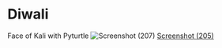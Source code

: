 # Diwali
Face of Kali with Pyturtle
![Screenshot (207)](https://user-images.githubusercontent.com/113797775/197449236-6e043974-47da-4551-b037-9b89b93849e0.png)
[Screenshot (205)](https://user-images.githubusercontent.com/113797775/197448717-38ac6de5-c77d-4162-8db5-c18e84e24c0d.png)
